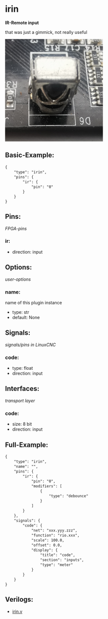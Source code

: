 # irin
**IR-Remote input**

that was just a gimmick, not really useful


![image.png](image.png)

## Basic-Example:
```
{
    "type": "irin",
    "pins": {
        "ir": {
            "pin": "0"
        }
    }
}
```

## Pins:
*FPGA-pins*
### ir:

 * direction: input


## Options:
*user-options*
### name:
name of this plugin instance

 * type: str
 * default: None


## Signals:
*signals/pins in LinuxCNC*
### code:

 * type: float
 * direction: input


## Interfaces:
*transport layer*
### code:

 * size: 8 bit
 * direction: input


## Full-Example:
```
{
    "type": "irin",
    "name": "",
    "pins": {
        "ir": {
            "pin": "0",
            "modifiers": [
                {
                    "type": "debounce"
                }
            ]
        }
    },
    "signals": {
        "code": {
            "net": "xxx.yyy.zzz",
            "function": "rio.xxx",
            "scale": 100.0,
            "offset": 0.0,
            "display": {
                "title": "code",
                "section": "inputs",
                "type": "meter"
            }
        }
    }
}
```

## Verilogs:
 * [irin.v](irin.v)
